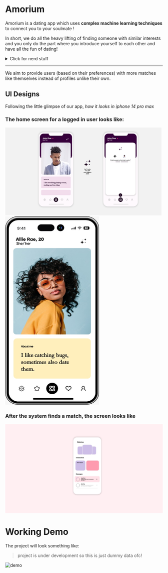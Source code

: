 # Amorium

Amorium is a dating app which uses __complex machine learning techniques__ to connect you to your soulmate !

In short, we do all the heavy lifting of finding someone with similar interests and you only do the part where you introduce yourself to each other and have all the fun of dating!

<details>
<summary>Click for nerd stuff</summary>
<p>We are using <em>K-Means Clustering</em> or <em>Hierarchical Agglomerative Clustering</em> to cluster the dating profiles with one another. </p>
</details>

---

We aim to provide users (based on their preferences) with more matches like themselves instead of profiles unlike their own.

## UI Designs

Following the little glimpse of our app, <em>how it looks in iphone 14 pro max</em>

### The home screen for a logged in user looks like:

<img src="./profile/demo1.jpg" width="500">
<img src="./profile/demo2.jpg" width="300" height="600">

### After the system finds a match, the screen looks like

![match screen](./profile/demo3.jpg)

# Working Demo
The project will look something like:

> project is under development so this is just dummy data ofc!

<img src="https://im4.ezgif.com/tmp/ezgif-4-a254701043.gif" alt="demo">
